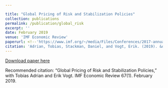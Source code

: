 ```yaml
---

title: "Global Pricing of Risk and Stabilization Policies"
collection: publications
permalink: /publication/global_risk
excerpt: ''
date: February 2019
venue: 'IMF Economic Review'
paperurl: <!--'https://www.imf.org/~/media/Files/Conferences/2017-annual-research-conference/adrian-s6.ashx'-->
citation: 'Adrian, Tobias, Stackman, Daniel, and Vogt, Erik. (2019). &quot; Global Pricing of Risk and Stabilization Policies.&quot; <i>IMF Economic Review 1</i>. 67(1).'
---
```


[Download paper here](https://www.imf.org/~/media/Files/Conferences/2017-annual-research-conference/adrian-s6.ashx)

Recommended citation: “Global Pricing of Risk and Stabilization Policies,” with Tobias Adrian and Erik Vogt. IMF Economic Review 67(1). February 2019.
